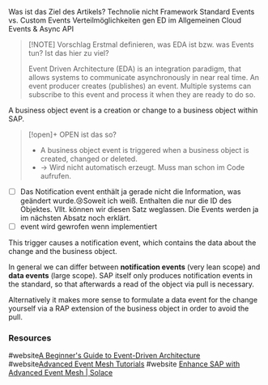 Was ist das Ziel des Artikels?
Technolie nicht Framework
Standard Events vs. Custom Events 
Verteilmöglichkeiten gen ED im Allgemeinen
Cloud Events & Async API


> [!NOTE] Vorschlag
> Erstmal definieren, was EDA ist bzw. was Events tun? Ist das hier zu viel?
> 
> Event Driven Architecture (EDA) is an integration paradigm, that allows systems to communicate asynchronously in near real time. An event producer creates (publishes) an event. Multiple systems can subscribe to this event and process it when they are ready to do so. 

A business object event is a creation or change to a business object within SAP. 

>[!open]+ OPEN
> ist das so?
> 	- A business object event is triggered when a business object is created, changed or deleted.
> 	- -> Wird nicht automatisch erzeugt. Muss man schon im Code aufrufen.

- [ ] Das Notification event enthält ja gerade nicht die Information, was geändert wurde.😢Soweit ich weiß. Enthalten die nur die ID des Objektes. Vllt. können wir diesen Satz weglassen. Die Events werden ja im nächsten Absatz noch erklärt.
- [ ] event wird gewrofen wenn implementiert

This trigger causes a notification event, which contains the data about the change and the business object.

In general we can differ between **notification events** (very lean scope) and **data events** (large scope). SAP itself only produces notification events in the standard, so that afterwards a read of the object via pull is necessary. 

Alternatively it makes more sense to formulate a data event for the change yourself via a RAP extension of the business object in order to avoid the pull.
### Resources
#website[A Beginner's Guide to Event-Driven Architecture](https://www.kurrent.io/event-driven-architecture)
#website[Advanced Event Mesh Tutorials](https://help.pubsub.em.services.cloud.sap/Cloud/ggs_signup.htm)
#website [Enhance SAP with Advanced Event Mesh | Solace](https://solace.com/blog/enhance-sap-with-advanced-event-mesh/)